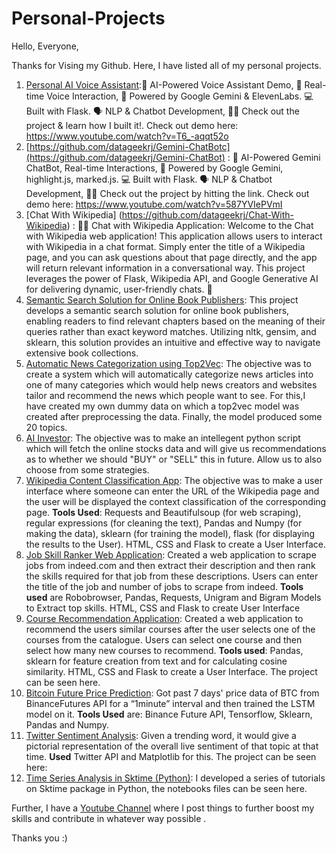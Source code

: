 # Personal-Projects

Hello, Everyone, 

Thanks for Vising my Github. Here, I have listed all of my personal projects. 

1. [Personal AI Voice Assistant](https://github.com/datageekrj/Personal-Voice-Assistant):🚀 AI-Powered Voice Assistant Demo, 🎤 Real-time Voice Interaction, 🤖 Powered by Google Gemini & ElevenLabs. 💻 Built with Flask. 🗣️ NLP & Chatbot Development, 👨‍💻 Check out the project & learn how I built it!. Check out demo here: https://www.youtube.com/watch?v=T6_-aqqt52o
2.  [https://github.com/datageekrj/Gemini-ChatBotc](https://github.com/datageekrj/Gemini-ChatBot) : 🚀 AI-Powered Gemini ChatBot, Real-time Interactions, 🤖 Powered by Google Gemini, highlight.js, marked.js. 💻 Built with Flask. 🗣️ NLP & Chatbot Development, 👨‍💻 Check out the project by hitting the link. Check out demo here: https://www.youtube.com/watch?v=587YVIePVmI
3.  [Chat With Wikipedia] (https://github.com/datageekrj/Chat-With-Wikipedia) : 🧑‍💻 Chat with Wikipedia Application: Welcome to the Chat with Wikipedia web application! This application allows users to interact with Wikipedia in a chat format. Simply enter the title of a Wikipedia page, and you can ask questions about that page directly, and the app will return relevant information in a conversational way. This project leverages the power of Flask, Wikipedia API, and Google Generative AI for delivering dynamic, user-friendly chats. 🤖
4.  [Semantic Search Solution for Online Book Publishers](https://github.com/datageekrj/Search-Solution-using-Word2Vec): This project develops a semantic search solution for online book publishers, enabling readers to find relevant chapters based on the meaning of their queries rather than exact keyword matches. Utilizing nltk, gensim, and sklearn, this solution provides an intuitive and effective way to navigate extensive book collections.
6. [Automatic News Categorization using Top2Vec](https://github.com/datageekrj/Top2Vec_Project_New_Categorization): The objective was to create a system which will automatically categorize news articles into one of many categories which would help news creators and websites tailor and recommend the news which people want to see. For this,I have created my own dummy data on which a top2vec model was created after preprocessing the data. Finally, the model produced some 20 topics. 
7. [AI Investor](https://github.com/datageekrj/AI-Investor): The objective was to make an intellegent python script which will fetch the online stocks data and will give us recommendations as to whether we should "BUY" or "SELL" this in future. Allow us to also choose from some strategies. 
8. [Wikipedia Content Classification App]([https://github.com/datageekrj/Wikipedia-app/blob/main/SolutionFile.ipynb](https://github.com/fenago/mlsamples/tree/master/Wikipedia%20Content%20Classification%20Application)): The objective was to make a user interface where someone can enter the URL of the Wikipedia page and the user will be displayed the context classification of the corresponding page. **Tools Used**: Requests and Beautifulsoup (for web scraping), regular expressions (for cleaning the text), Pandas and Numpy (for making the data), sklearn (for training the model), flask (for displaying the results to the User).  HTML, CSS and Flask to create a User Interface. 
9. [Job Skill Ranker Web Application](https://github.com/datageekrj/job-skill-app/tree/main/UI): Created a web application to scrape jobs from indeed.com and then extract their description and then rank the skills required for that job from these descriptions. Users can enter the title of the job and number of jobs to scrape from indeed. **Tools used** are Robobrowser, Pandas, Requests, Unigram and Bigram Models to Extract top skills. HTML, CSS and Flask to create User Interface
10. [Course Recommendation Application](https://github.com/datageekrj/Recommendation-app): Created a web application to recommend the users similar courses after the user selects one of the courses from the catalogue. Users can select one course and then select how many new courses to recommend. **Tools used**:  Pandas, sklearn for feature creation from text and for calculating cosine similarity. HTML, CSS and Flask to create a User Interface. The project can be seen here.  
11. [Bitcoin Future Price Prediction](https://github.com/datageekrj/Time-Series-LSTM-): Got past 7 days' price data of BTC from BinanceFutures API for a “1minute” interval and then trained the LSTM model on it. **Tools Used** are: Binance Future API, Tensorflow, Sklearn, Pandas and Numpy. 
12. [Twitter Sentiment Analysis](https://www.slideshare.net/RahulJha194/twitter-sentiment-analysis-122911144?qid=f44166f4-31bf): Given a trending word, it would give a pictorial representation of the overall live sentiment of that topic at that time. **Used** Twitter API and Matplotlib for this. The project can be seen here: 
13. [Time Series Analysis in Sktime (Python)](https://github.com/datageekrj/Time-Series-Analysis-in-Sktime): I developed a series of tutorials on Sktime package in Python, the notebooks files can be seen here.

Further, I have a [Youtube Channel](https://www.youtube.com/channel/UCeEsbCOjbSXao5dwqXLlJmQ) where I post things to further boost my skills and contribute in whatever way possible . 


Thanks you :)

